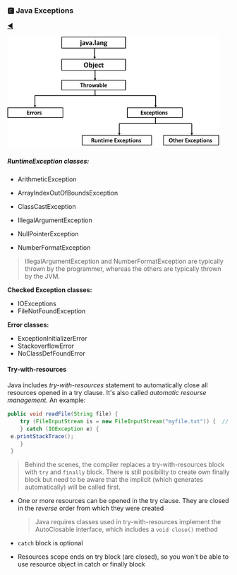 ### 🅴  Java Exceptions

[:arrow_backward:](../../backend_index)



<img src="../../../../src/img/java/essential/java_exceptions_1.jpg" alt="java_exceptions_1" style="zoom:80%;" />



##### **RuntimeException classes:**

- ArithmeticException

- ArrayIndexOutOfBoundsException

- ClassCastException

- IllegalArgumentException

- NullPointerException

- NumberFormatException

> IllegalArgumentException and NumberFormatException are typically thrown by the programmer, whereas the others are typically thrown by the JVM.

**Checked Exception classes:**

- IOExceptions
- FileNotFoundException

**Error classes:**

- ExceptionInitializerError
- StackoverflowError
- NoClassDefFoundError



#### Try-with-resources

Java includes *try-with-resources* statement to automatically close all resources opened in a try clause. It's also called *automatic resourse management*. An example:

```java
public void readFile(String file) {
	try (FileInputStream is = new FileInputStream("myfile.txt")) {  // Read file data
  	} catch (IOException e) {
 e.printStackTrace();
 	}
 }
```

> Behind the scenes, the compiler replaces a try-with-resources block with `try` and `finally` block. There is still posibility to create own finally block but need to be aware that the implicit (which generates automatically) will be called first.

- One or more resources can be opened in the try clause. They are closed in the *reverse* order from which they were created

  > Java requires classes used in try-with-resources implement the AutoClosable interface, which includes a `void close()` method

- `catch` block is optional

- Resources scope ends on try block (are closed), so you won't be able to use resource object in catch or finally block


